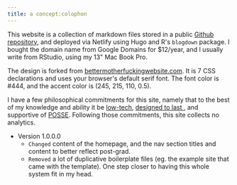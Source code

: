 ```yaml
---
title: a concept:colophon
---
```


This website is a collection of markdown files stored in a public <a href="https://github.com/deblnia/deblnia.github.io" target="_blank">Github repository</a>, and deployed via Netlify using Hugo and R's `blogdown` package. I bought the domain name from Google Domains for $12/year, and I usually write from RStudio, using my 13" Mac Book Pro.  

The design is forked from <a href="http://bettermotherfuckingwebsite.com/" target="_blank">bettermotherfuckingwebsite.com</a>. It is 7 CSS declarations and uses your browser's default serif font. The font color is #444, and the accent color is (245, 215, 110, 0.5). 

I have a few philosophical commitments for this site, namely that to the best of my knowledge and ability it be <a href="https://solar.lowtechmagazine.com/2018/09/how-to-build-a-low-tech-website/" target="_blank"> low-tech</a>, <a href="https://jeffhuang.com/designed_to_last/" target="_blank"> designed to last </a>, and supportive of <a href="https://indieweb.org/POSSE
" target="_blank"> POSSE</a>. Following those commitments, this site collects no analytics. 

- Version 1.0.0.0
  - `Changed` content of the homepage, and the nav section titles and content to better reflect post-grad.  
  - `Removed` a lot of duplicative boilerplate files (eg. the example site that came with the template). One step closer to having this whole system fit in my head. 